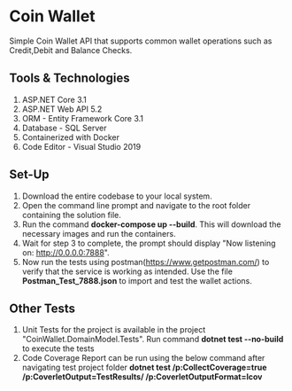 # Coin Wallet

Simple Coin Wallet API that supports common wallet operations such as Credit,Debit and Balance Checks. 

## Tools & Technologies
1. ASP.NET Core 3.1
2. ASP.NET Web API 5.2
3. ORM - Entity Framework Core 3.1
4. Database - SQL Server
5. Containerized with Docker
6. Code Editor - Visual Studio 2019 

## Set-Up
1. Download the entire codebase to your local system.
2. Open the command line prompt and navigate to the root folder containing the solution file.
3. Run the command **docker-compose up --build**. This will download the necessary images and run the containers.
4. Wait for step 3 to complete, the prompt should display "Now listening on: http://0.0.0.0:7888".
5. Now run the tests using postman(https://www.getpostman.com/) to verify that the service is working as intended. 
   Use the file **Postman_Test_7888.json** to import and test the wallet actions.
   
## Other Tests
1. Unit Tests for the project is available in the project "CoinWallet.DomainModel.Tests". 
   Run command **dotnet test --no-build** to execute the tests
2. Code Coverage Report can be run using the below command after navigating test project folder
   **dotnet test /p:CollectCoverage=true /p:CoverletOutput=TestResults/ /p:CoverletOutputFormat=lcov**
